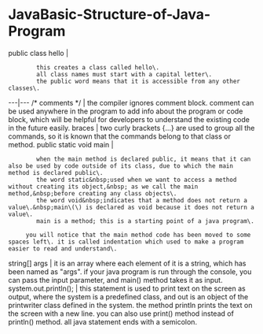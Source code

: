 # JavaBasic-Structure-of-Java-Program

public class hello |

            this creates a class called hello\.
            all class names must start with a capital letter\.
            the public word means that it is accessible from any other classes\.



---|---
/\* comments \*/ | the compiler ignores comment block\. comment can be used anywhere in the program to add info about the program or code block, which will be helpful for developers to understand the existing code in the future easily\.
braces | two curly brackets \{\.\.\.\}&nbsp;are used to group all the commands, so it is known that the commands belong to that class or method\.
public static void main |

            when the main method is declared public, it means that it can also be used by code outside of its class, due to which the main method is declared public\.
            the word static&nbsp;used when we want to access a method without creating its object,&nbsp; as we call the main method,&nbsp;before creating any class objects\.
            the word void&nbsp;indicates that a method does not return a value\.&nbsp;main\(\) is declared as void because it does not return a value\.
            main is a method; this is a starting point of a java program\.

         you will notice that the main method code has been moved to some spaces left\. it is called indentation which used to make a program easier to read and understand\.


string\[\] args | it is an array where each element of it is a string, which has been named as "args"\. if your java program is run through the console, you can pass the input parameter, and main\(\) method takes it as input\.
system\.out\.println\(\); | this statement is used to print text on the screen as output, where the system&nbsp;is a predefined class, and out&nbsp;is an object of the printwriter class defined in the system\. the method&nbsp;println&nbsp;prints the text on the screen with a new line\.&nbsp;you can also use print\(\) method instead of println\(\) method\. all java statement ends with a semicolon\.

